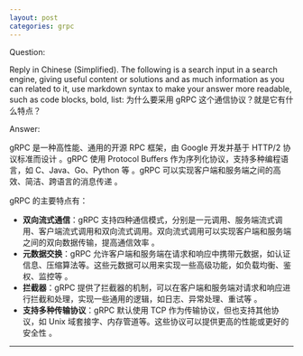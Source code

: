 ```yaml
---
layout: post
categories: grpc
---
```

Question:

Reply in Chinese (Simplified).
The following is a search input in a search engine, giving useful content or solutions and as much information as you can related to it, use markdown syntax to make your answer more readable, such as code blocks, bold, list:
为什么要采用 gRPC 这个通信协议？就是它有什么特点？

Answer:

gRPC 是一种高性能、通用的开源 RPC 框架，由 Google 开发并基于 HTTP/2 协议标准而设计 。gRPC 使用 Protocol Buffers 作为序列化协议，支持多种编程语言，如 C、Java、Go、Python 等  。gRPC 可以实现客户端和服务端之间的高效、简洁、跨语言的消息传递  。

gRPC 的主要特点有：

- **双向流式通信**：gRPC 支持四种通信模式，分别是一元调用、服务端流式调用、客户端流式调用和双向流式调用。双向流式调用可以实现客户端和服务端之间的双向数据传输，提高通信效率 。
- **元数据交换**：gRPC 允许客户端和服务端在请求和响应中携带元数据，如认证信息、压缩算法等。这些元数据可以用来实现一些高级功能，如负载均衡、鉴权、监控等 。
- **拦截器**：gRPC 提供了拦截器的机制，可以在客户端和服务端对请求和响应进行拦截和处理，实现一些通用的逻辑，如日志、异常处理、重试等 。
- **支持多种传输协议**：gRPC 默认使用 TCP 作为传输协议，但也支持其他协议，如 Unix 域套接字、内存管道等。这些协议可以提供更高的性能或更好的安全性 。



<hr/>


